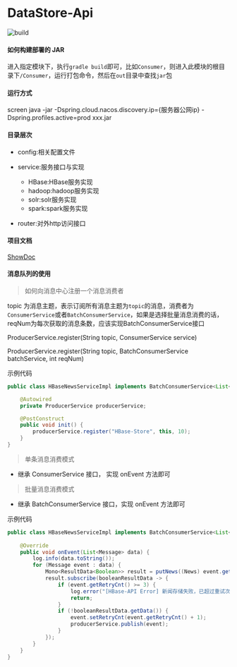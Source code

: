 # DataStore-Api

![build](https://travis-ci.org/chuntaojun/Hbase-Api.svg?branch=master)

#### 如何构建部署的 JAR

进入指定模块下，执行`gradle build`即可，比如`Consumer`，则进入此模块的根目录下`/Consumer`，运行打包命令，然后在`out`目录中查找`jar`包

#### 运行方式

screen java -jar -Dspring.cloud.nacos.discovery.ip={服务器公网ip} -Dspring.profiles.active=prod xxx.jar

#### 目录层次

 - config:相关配置文件
 - service:服务接口与实现
 
   - HBase:HBase服务实现
   - hadoop:hadoop服务实现
   - solr:solr服务实现
   - spark:spark服务实现
 
 - router:对外http访问接口
 
#### 项目文档
 
 [ShowDoc](https://www.showdoc.cc/chuntaojun)
 
 
#### 消息队列的使用

> 如何向消息中心注册一个消息消费者

topic 为消息主题，表示订阅所有消息主题为`topic`的消息，消费者为`ConsumerService`或者`BatchConsumerService`，如果是选择批量消息消费的话，reqNum为每次获取的消息条数，应该实现BatchConsumerService接口

ProducerService.register(String topic, ConsumerService service)

ProducerService.register(String topic, BatchConsumerService batchService, int reqNum)

示例代码
```java
public class HBaseNewsServiceImpl implements BatchConsumerService<List<Message>> {

    @Autowired
    private ProducerService producerService;

    @PostConstruct
    public void init() {
        producerService.register("HBase-Store", this, 10);
    }
}
```

 
> 单条消息消费模式

 - 继承 ConsumerService 接口， 实现 onEvent 方法即可
 
> 批量消息消费模式

 - 继承 BatchConsumerService 接口，实现 onEvent 方法即可
 
示例代码

```java
public class HBaseNewsServiceImpl implements BatchConsumerService<List<Message>> {
    
    @Override
    public void onEvent(List<Message> data) {
        log.info(data.toString());
        for (Message event : data) {
            Mono<ResultData<Boolean>> result = putNews((News) event.getData());
            result.subscribe(booleanResultData -> {
                if (event.getRetryCnt() >= 3) {
                    log.error("[HBase-API Error] 新闻存储失败，已超过重试次数");
                    return;
                }
                if (!booleanResultData.getData()) {
                    event.setRetryCnt(event.getRetryCnt() + 1);
                    producerService.publish(event);
                }
            });
        }
    }
}
```
 
